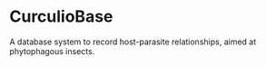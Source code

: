 # CurculioBase
A database system to record host-parasite relationships, aimed at phytophagous insects.
